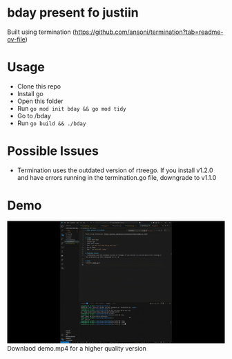 # bday present fo justiin

Built using termination (https://github.com/ansoni/termination?tab=readme-ov-file)

# Usage
- Clone this repo
- Install go
- Open this folder
- Run ```go mod init bday && go mod tidy```
- Go to /bday
- Run ```go build && ./bday```

# Possible Issues
- Termination uses the outdated version of rtreego. If you install v1.2.0 and have errors running in the termination.go file, downgrade to v1.1.0

# Demo
![Demo](./demo1.gif)
Downlaod demo.mp4 for a higher quality version

